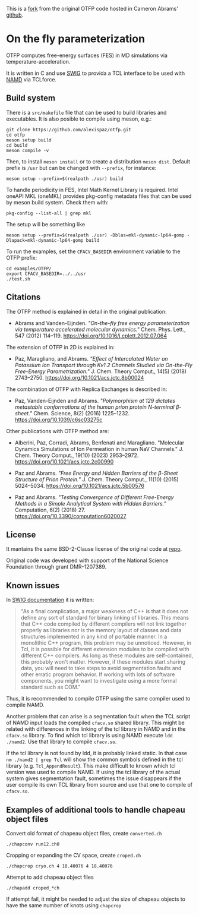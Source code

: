 This is a [fork](https://github.com/alexispaz/otfp) from the original OTFP code
hosted in Cameron Abrams' [github](https://github.com/cameronabrams/otfp).

# On the fly parameterization 

OTFP computes free-energy surfaces (FES) in MD simulations via temperature-acceleration. 
 
It is written in C and use [SWIG](http://www.swig.org) to provida a TCL
interface to be used with [NAMD](www.ks.uiuc.edu/Research/namd) via TCLforce.
 
## Build system

There is a `src/makefile` file that can be used to build libraries and
executables. It is also posible to compile using meson, e.g.:

    git clone https://github.com/alexispaz/otfp.git
    cd otfp
    meson setup build 
    cd build
    meson compile -v

Then, to install `meson install` or to create a distribution `meson dist`.
Default prefix is `/usr` but can be changed with `--prefix`, for instance:

    meson setup --prefix=$(realpath ./usr) build 

To handle periodicity in FES, Intel Math Kernel Library is required. Intel
oneAPI MKL (oneMKL) provides pkg-config metadata files that can be used by
meson build system. Check them with:

    pkg-config --list-all | grep mkl

The setup will be something like

    meson setup --prefix=$(realpath ./usr) -Dblas=mkl-dynamic-lp64-gomp -Dlapack=mkl-dynamic-lp64-gomp build 

To run the examples, set the `CFACV_BASEDIR` environment variable to the OTFP
prefix:

    cd examples/OTFP/
    export CFACV_BASEDIR=../../usr
    ./test.sh

## Citations

The OTFP method is explained in detail in the original publication:

- Abrams and Vanden-Eijnden. 
_"On-the-fly free energy parameterization via temperature accelerated molecular
dynamics."_
Chem. Phys. Lett., 547 (2012) 114–119. https://doi.org/10.1016/j.cplett.2012.07.064

The extension of OTFP in 2D is explained in:

- Paz, Maragliano, and Abrams. 
_"Effect of Intercalated Water on Potassium Ion Transport through Kv1.2
Channels Studied via On-the-Fly Free-Energy Parametrization."_
J. Chem. Theory Comput., 14(5) (2018) 2743–2750. https://doi.org/10.1021/acs.jctc.8b00024
 
The combination of OTFP with Replica Exchanges is described in:

- Paz, Vanden-Eijnden and Abrams. 
_"Polymorphism at 129 dictates metastable conformations of the human prion
protein N-terminal β-sheet."_ 
Chem. Science, 8(2) (2016) 1225–1232. https://doi.org/10.1039/c6sc03275c
 
Other publications with OTFP method are:

- Alberini, Paz, Corradi, Abrams, Benfenati and Maragliano.
"Molecular Dynamics Simulations of Ion Permeation in human NaV Channels."
J. Chem. Theory Comput., 19(10) (2023) 2953–2972. https://doi.org/10.1021/acs.jctc.2c00990

- Paz and Abrams. 
_"Free Energy and Hidden Barriers of the β-Sheet Structure of Prion Protein."_
J. Chem. Theory Comput., 11(10) (2015) 5024–5034. https://doi.org/10.1021/acs.jctc.5b00576

- Paz and Abrams. 
_"Testing Convergence of Different Free-Energy Methods in a Simple Analytical
System with Hidden Barriers."_
Computation, 6(2) (2018) 27.  https://doi.org/10.3390/computation6020027

## License

It mantains the same BSD-2-Clause license of the original code at [repo](https://github.com/cameronabrams/otfp).

Original code was developed with support of the National Science Foundation
through grant DMR-1207389.
 
## Known issues

In [SWIG documentation](http://www.swig.org/Doc1.3/Tcl.html) it is written: 

> "As a final complication, a major weakness of C++ is that it does not define any
> sort of standard for binary linking of libraries. This means that C++ code
> compiled by different compilers will not link together properly as libraries
> nor is the memory layout of classes and data structures implemented in any kind
> of portable manner. In a monolithic C++ program, this problem may be unnoticed.
> However, in Tcl, it is possible for different extension modules to be compiled
> with different C++ compilers. As long as these modules are self-contained, this
> probably won't matter. However, if these modules start sharing data, you will
> need to take steps to avoid segmentation faults and other erratic program
> behavior. If working with lots of software components, you might want to
> investigate using a more formal standard such as COM."

Thus, it is recommended to compile OTFP using the same compiler used to compile
NAMD. 

Another problem that can arise is a segmentation fault when the TCL script of
NAMD input loads the compiled `cfacv.so` shared library. This might be related with
differences in the linking of the tcl library in NAMD and in the `cfacv.so`
library. To find which tcl library is using NAMD execute `ldd ./namd2`.  Use
that library to compile `cfacv.so`.

If the tcl library is not found by ldd, it is probably linked static. In that
case `nm ./namd2 | grep Tcl` will show the common symbols defined in the tcl
library (e.g. `Tcl_AppendResult`). This make difficult to known which tcl
version was used to compile NAMD. If using the tcl library of the actual system
gives segmentation fault, sometimes the issue disappears if the user compile
its own TCL library from source and use that one to compile of `cfacv.so`.

## Examples of additional tools to handle chapeau object files

Convert old format of chapeau object files, create `converted.ch`

    ./chapconv run12.ch0 

Cropping or expanding the CV space, create `croped.ch`

    ./chapcrop cryo.ch 4 18.40076 4 18.40076

Attempt to add chapeau object files

    ./chapadd croped_*ch

If attempt fail, it might be needed to adjust the size of chapeau objects to
have the same number of knots using `chapcrop`




